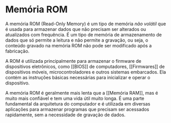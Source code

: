 # Memória ROM
A memória ROM (Read-Only Memory) é um tipo de memória *não volátil* que é usada para armazenar dados que não precisam ser alterados ou atualizados com frequência. É um tipo de memória de armazenamento de dados que só permite a leitura e não permite a gravação, ou seja, o conteúdo gravado na memória ROM não pode ser modificado após a fabricação.

A ROM é utilizada principalmente para armazenar o firmware de dispositivos eletrônicos, como [[BIOS]] de computadores, [[Firmwares]] de dispositivos móveis, microcontroladores e outros sistemas embarcados. Ela contém as instruções básicas necessárias para inicializar e operar o dispositivo.

A memória ROM é geralmente mais lenta que a [[Memória RAM]], mas é muito mais confiável e tem uma vida útil muito longa. É uma parte fundamental da arquitetura do computador e é utilizada em diversas aplicações para armazenar programas que precisam ser acessados rapidamente, sem a necessidade de gravação de dados.
